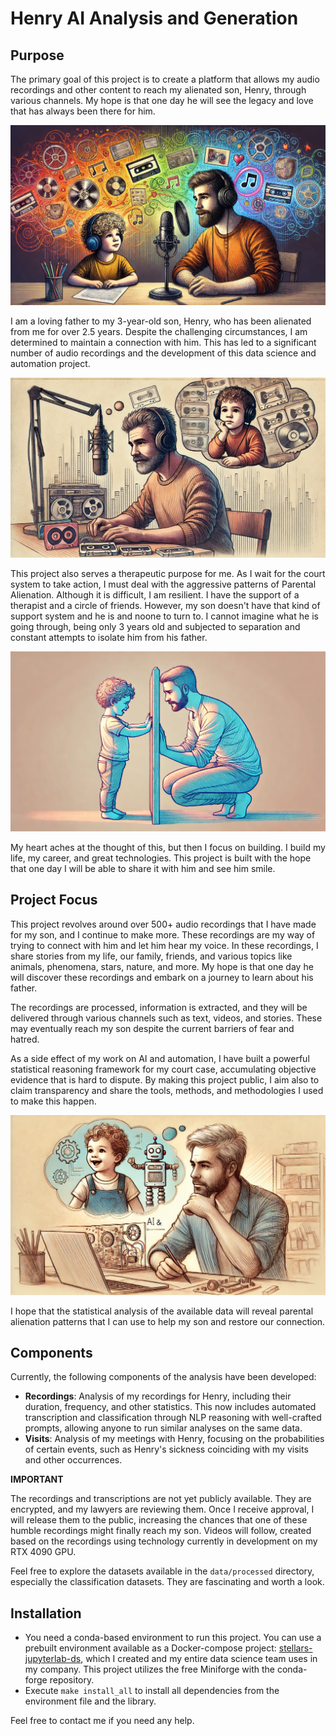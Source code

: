 # Henry AI Analysis and Generation

## Purpose
The primary goal of this project is to create a platform that allows my audio recordings and other content to reach my alienated son, Henry, through various channels. My hope is that one day he will see the legacy and love that has always been there for him.

![Father's recordings for son](./.res/stories_from_father_to_son.webp)

I am a loving father to my 3-year-old son, Henry, who has been alienated from me for over 2.5 years. Despite the challenging circumstances, I am determined to maintain a connection with him. This has led to a significant number of audio recordings and the development of this data science and automation project.

![Father's recordings for son](./.res/father_recordings_for_son4.WEBP)

This project also serves a therapeutic purpose for me. As I wait for the court system to take action, I must deal with the aggressive patterns of Parental Alienation. Although it is difficult, I am resilient. I have the support of a therapist and a circle of friends. However, my son doesn't have that kind of support system and he is and noone to turn to. I cannot imagine what he is going through, being only 3 years old and subjected to separation and constant attempts to isolate him from his father.

![Father and son alienated](./.res/father_and_son_alienated5.webp)

My heart aches at the thought of this, but then I focus on building. I build my life, my career, and great technologies. This project is built with the hope that one day I will be able to share it with him and see him smile.

## Project Focus
This project revolves around over 500+ audio recordings that I have made for my son, and I continue to make more. These recordings are my way of trying to connect with him and let him hear my voice. In these recordings, I share stories from my life, our family, friends, and various topics like animals, phenomena, stars, nature, and more. My hope is that one day he will discover these recordings and embark on a journey to learn about his father.

The recordings are processed, information is extracted, and they will be delivered through various channels such as text, videos, and stories. These may eventually reach my son despite the current barriers of fear and hatred.

As a side effect of my work on AI and automation, I have built a powerful statistical reasoning framework for my court case, accumulating objective evidence that is hard to dispute. By making this project public, I aim also to claim transparency and share the tools, methods, and methodologies I used to make this happen.

![Father's project for son](./.res/father_project_for_son3.WEBP)

I hope that the statistical analysis of the available data will reveal parental alienation patterns that I can use to help my son and restore our connection.

## Components
Currently, the following components of the analysis have been developed:

- **Recordings**: Analysis of my recordings for Henry, including their duration, frequency, and other statistics. This now includes automated transcription and classification through NLP reasoning with well-crafted prompts, allowing anyone to run similar analyses on the same data.
- **Visits**: Analysis of my meetings with Henry, focusing on the probabilities of certain events, such as Henry's sickness coinciding with my visits and other occurrences.

**IMPORTANT**

The recordings and transcriptions are not yet publicly available. They are encrypted, and my lawyers are reviewing them. Once I receive approval, I will release them to the public, increasing the chances that one of these humble recordings might finally reach my son. Videos will follow, created based on the recordings using technology currently in development on my RTX 4090 GPU.

Feel free to explore the datasets available in the `data/processed` directory, especially the classification datasets. They are fascinating and worth a look.

## Installation
- You need a conda-based environment to run this project. You can use a prebuilt environment available as a Docker-compose project: [stellars-jupyterlab-ds](https://github.com/stellarshenson/stellars-jupyterlab-ds), which I created and my entire data science team uses in my company. This project utilizes the free Miniforge with the conda-forge repository.
- Execute `make install_all` to install all dependencies from the environment file and the library.

Feel free to contact me if you need any help.
